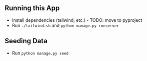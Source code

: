 ## Running this App

- Install dependencies (tailwind, etc.) - TODO: move to pyproject
- Run `./tailwind.sh` and `python manage.py runserver`

## Seeding Data

- Run `python manage.py seed`
